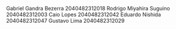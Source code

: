 Gabriel Gandra Bezerra 2040482312018
Rodrigo Miyahira Suguino 2040482312003
Caio Lopes 2040482312042
Eduardo Nishida 2040482312047
Gustavo Lima 2040482312029